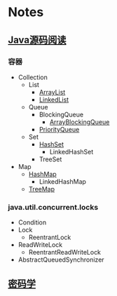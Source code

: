 # Notes

## [Java源码阅读](./java/Java.md)

### 容器

- Collection
    - List
        - [ArrayList](./java/ArrayList.md)
        - [LinkedList](./java/LinkedList.md)
    - Queue
        - BlockingQueue
            - [ArrayBlockingQueue](./java/ArrayBlockingQueue.md)
        - [PriorityQueue](./java/PriorityQueue.md)
    - Set
        - [HashSet](./java/HashSet.md)
            - LinkedHashSet
        - TreeSet
- Map
    - [HashMap](./java/HashMap.md)
        - LinkedHashMap
    - [TreeMap](./java/TreeMap.md)

### java.util.concurrent.locks
- Condition
- Lock
    - ReentrantLock
- ReadWriteLock
    - ReentrantReadWriteLock
- AbstractQueuedSynchronizer

## [密码学](./cryptography/Cryptography.md)